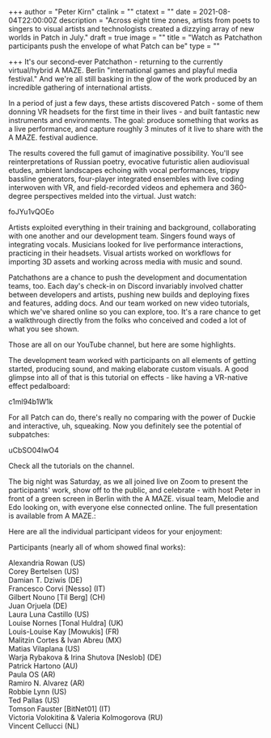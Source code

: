 +++
author = "Peter Kirn"
ctalink = ""
ctatext = ""
date = 2021-08-04T22:00:00Z
description = "Across eight time zones, artists from poets to singers to visual artists and technologists created a dizzying array of new worlds in Patch in July."
draft = true
image = ""
title = "Watch as Patchathon participants push the envelope of what Patch can be"
type = ""

+++
It's our second-ever Patchathon - returning to the currently virtual/hybrid A MAZE. Berlin "international games and playful media festival." And we're all still basking in the glow of the work produced by an incredible gathering of international artists. 

In a period of just a few days, these artists discovered Patch - some of them donning VR headsets for the first time in their lives - and built fantastic new instruments and environments. The goal: produce something that works as a live performance, and capture roughly 3 minutes of it live to share with the A MAZE. festival audience.

The results covered the full gamut of imaginative possibility. You'll see reinterpretations of Russian poetry, evocative futuristic alien audiovisual etudes, ambient landscapes echoing with vocal performances, trippy bassline generators, four-player integrated ensembles with live coding interwoven with VR, and field-recorded videos and ephemera and 360-degree perspectives melded into the virtual. Just watch:

foJYu1vQOEo

Artists exploited everything in their training and background, collaborating with one another and our development team. Singers found ways of integrating vocals. Musicians looked for live performance interactions, practicing in their headsets. Visual artists worked on workflows for importing 3D assets and working across media with music and sound. 

Patchathons are a chance to push the development and documentation teams, too. Each day's check-in on Discord invariably involved chatter between developers and artists, pushing new builds and deploying fixes and features, adding docs. And our team worked on new video tutorials, which we've shared online so you can explore, too. It's a rare chance to get a walkthrough directly from the folks who conceived and coded a lot of what you see shown.

Those are all on our YouTube channel, but here are some highlights. 

The development team worked with participants on all elements of getting started, producing sound, and making elaborate custom visuals. A good glimpse into all of that is this tutorial on effects - like having a VR-native effect pedalboard:

c1ml94b1W1k

For all Patch can do, there's really no comparing with the power of Duckie and interactive, uh, squeaking. Now you definitely see the potential of subpatches:

uCbSO04IwO4

Check all the tutorials on the channel. 

The big night was Saturday, as we all joined live on Zoom to present the participants' work, show off to the public, and celebrate - with host Peter in front of a green screen in Berlin with the A MAZE. visual team, Melodie and Edo looking on, with everyone else connected online. The full presentation is available from A MAZE.:

Here are all the individual participant videos for your enjoyment:

Participants (nearly all of whom showed final works):

Alexandria Rowan (US)  
Corey Bertelsen (US)  
Damian T. Dziwis (DE)  
Francesco Corvi \[Nesso\] (IT)  
Gilbert Nouno \[Til Berg\] (CH)  
Juan Orjuela (DE)  
Laura Luna Castillo (US)  
Louise Nornes \[Tonal Huldra\] (UK)  
Louis-Louise Kay \[Mowukis\] (FR)  
Malitzin Cortes & Ivan Abreu (MX)  
Matias Vilaplana (US)  
Warja Rybakova & Irina Shutova \[Neslob\] (DE)  
Patrick Hartono (AU)  
Paula OS (AR)  
Ramiro N. Alvarez (AR)  
Robbie Lynn (US)  
Ted Pallas (US)  
Tomson Fauster \[BitNet01\] (IT)  
Victoria Volokitina & Valeria Kolmogorova (RU)  
Vincent Cellucci (NL)